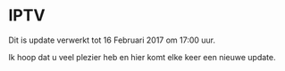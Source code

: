 # IPTV
Dit is update verwerkt tot 16 Februari 2017 om 17:00 uur.

Ik hoop dat u veel plezier heb en hier komt elke keer een nieuwe update.
